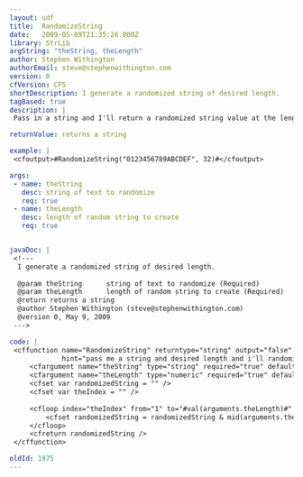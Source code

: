```yaml
---
layout: udf
title:  RandomizeString
date:   2009-05-09T21:35:26.000Z
library: StrLib
argString: "theString, theLength"
author: Stephen Withington
authorEmail: steve@stephenwithington.com
version: 0
cfVersion: CF5
shortDescription: I generate a randomized string of desired length.
tagBased: true
description: |
 Pass in a string and I'll return a randomized string value at the length you desire.

returnValue: returns a string

example: |
 <cfoutput>#RandomizeString("0123456789ABCDEF", 32)#</cfoutput>

args:
 - name: theString
   desc: string of text to randomize
   req: true
 - name: theLength
   desc: length of random string to create
   req: true


javaDoc: |
 <!---
  I generate a randomized string of desired length.
  
  @param theString      string of text to randomize (Required)
  @param theLength      length of random string to create (Required)
  @return returns a string 
  @author Stephen Withington (steve@stephenwithington.com) 
  @version 0, May 9, 2009 
 --->

code: |
 <cffunction name="RandomizeString" returntype="string" output="false" access="public" 
             hint="pass me a string and desired length and i'll randomize it for you.">
     <cfargument name="theString" type="string" required="true" default="0123456789ABCDEF" />
     <cfargument name="theLength" type="numeric" required="true" default="32" />
     <cfset var randomizedString = "" />
     <cfset var theIndex = "" />
 
     <cfloop index="theIndex" from="1" to="#val(arguments.theLength)#" step="1">
         <cfset randomizedString = randomizedString & mid(arguments.theString, rand()*len(arguments.theString)+1, 1) />
     </cfloop>
     <cfreturn randomizedString />    
 </cffunction>

oldId: 1975
---
```


